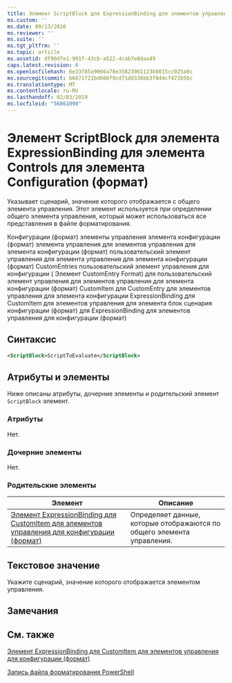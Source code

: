 ```yaml
---
title: Элемент ScriptBlock для ExpressionBinding для элементов управления для конфигурации (формат) | Документация Майкрософт
ms.custom: ''
ms.date: 09/13/2016
ms.reviewer: ''
ms.suite: ''
ms.tgt_pltfrm: ''
ms.topic: article
ms.assetid: df90dfe1-991f-43cb-a522-4cab7e8daa49
caps.latest.revision: 6
ms.openlocfilehash: 6e33f85a9066a78e35823961123bb015cc025a0c
ms.sourcegitcommit: b6871f21bd666f9cd71dd336bb3f844cf472b56c
ms.translationtype: MT
ms.contentlocale: ru-RU
ms.lasthandoff: 02/03/2019
ms.locfileid: "56861090"
---
```

# <a name="scriptblock-element-for-expressionbinding-for-controls-for-configuration-format"></a>Элемент ScriptBlock для элемента ExpressionBinding для элемента Controls для элемента Configuration (формат)

Указывает сценарий, значение которого отображается с общего элемента управления. Этот элемент используется при определении общего элемента управления, который может использоваться все представления в файле форматирования.

Конфигурации (формат) элементы управления элемента конфигурации (формат) элемента управления для элементов управления для элемента конфигурации (формат) пользовательский элемент управления для элемента управления для элемента конфигурации (формат) CustomEntries пользовательский элемент управления для конфигурации ( Элемент CustomEntry Format) для пользовательский элемент управления для элементов управления для элемента конфигурации (формат) CustomItem для CustomEntry для элементов управления для элемента конфигурации ExpressionBinding для CustomItem для элементов управления для элемента блок сценария конфигурации (формат) для ExpressionBinding для элементов управления для конфигурации (формат)

## <a name="syntax"></a>Синтаксис

```xml
<ScriptBlock>ScriptToEvaluate</ScriptBlock>
```

## <a name="attributes-and-elements"></a>Атрибуты и элементы

Ниже описаны атрибуты, дочерние элементы и родительский элемент `ScriptBlock` элемент.

### <a name="attributes"></a>Атрибуты

Нет.

### <a name="child-elements"></a>Дочерние элементы

Нет.

### <a name="parent-elements"></a>Родительские элементы

|Элемент|Описание|
|-------------|-----------------|
|[Элемент ExpressionBinding для CustomItem для элементов управления для конфигурации (формат)](./expressionbinding-element-for-customitem-for-controls-for-configuration-format.md)|Определяет данные, которые отображаются по общего элемента управления.|

## <a name="text-value"></a>Текстовое значение

Укажите сценарий, значение которого отображается элементом управления.

## <a name="remarks"></a>Замечания

## <a name="see-also"></a>См. также

[Элемент ExpressionBinding для CustomItem для элементов управления для конфигурации (формат)](./expressionbinding-element-for-customitem-for-controls-for-configuration-format.md)

[Запись файла форматирования PowerShell](./writing-a-powershell-formatting-file.md)
